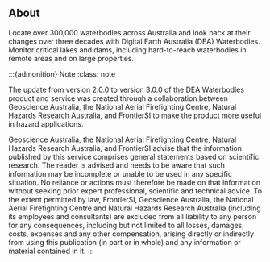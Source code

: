 ## About

Locate over 300,000 waterbodies across Australia and look back at their changes over three decades with Digital Earth Australia (DEA) Waterbodies. Monitor critical lakes and dams, including hard-to-reach waterbodies in remote areas and on large properties.

:::{admonition} Note
:class: note

The update from version 2.0.0 to version 3.0.0 of the DEA Waterbodies product and service was created through a collaboration between Geoscience Australia, the National Aerial Firefighting Centre, Natural Hazards Research Australia, and FrontierSI to make the product more useful in hazard applications. 

Geoscience Australia, the National Aerial Firefighting Centre, Natural Hazards Research Australia, and FrontierSI advise that the information published by this service comprises general statements based on scientific research. The reader is advised and needs to be aware that such information may be incomplete or unable to be used in any specific situation. No reliance or actions must therefore be made on that information without seeking prior expert professional, scientific and technical advice. To the extent permitted by law, FrontierSI, Geoscience Australia, the National Aerial Firefighting Centre and Natural Hazards Research Australia (including its employees and consultants) are excluded from all liability to any person for any consequences, including but not limited to all losses, damages, costs, expenses and any other compensation, arising directly or indirectly from using this publication (in part or in whole) and any information or material contained in it.
:::

